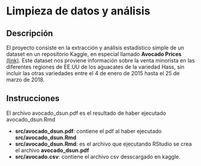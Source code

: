 # Limpieza de datos y análisis

## Descripción

El proyecto consiste en la extracción y análisis estadístico simple de un dataset en un repositorio Kaggle, en especial llamado **Avocado Prices** [(link)](https://www.kaggle.com/datasets/neuromusic/avocado-prices). Este dataset nos proviene información sobre la venta minorista en las diferentes regiones de EE.UU de los aguacates de la variedad Hass, sin incluir las otras variedades entre el 4 de enero de 2015 hasta el 25 de marzo de 2018.

## Instrucciones

El archivo avocado_dsun.pdf es el resultado de haber ejecutado avocado_dsun.Rmd 
* **src/avocado_dsun.pdf**: contiene el pdf al haber ejecutado **src/avocado_dsun.Rmd**
* **src/avocado_dsun.Rmd**: es el archivo que ejecutando RStudio se crea el archivo **avocado_dsun.pdf**
* **src/avocado.csv**: contiene el archivo csv desscargado en kaggle.
